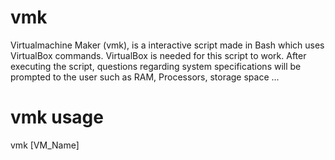 # vmk
Virtualmachine Maker (vmk), is a interactive script made in Bash which uses VirtualBox commands. VirtualBox is needed for this script to work.
After executing the script, questions regarding system specifications will be prompted to the user such as RAM, Processors, storage space ...

# vmk usage
vmk [VM_Name]

